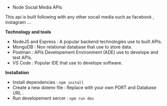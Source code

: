 + Node Social Media APIs

This api is built following with any other socail media such as facebook , instagram ... 

__Technology and tools__
- NodeJS and Express : A popular backend technologies use to built APIs.
- MongoDB : Non relational database that use to store data.
- Postman : APIs Developement Environment (ADE) use to develope and test APIs.
- VS Code : Popular IDE that use to develope software.

__Installation__
- Install dependencies : ```npm install```
- Create a new dotenv file : Replace with your own PORT and Database URL .
- Run developement sercer : ```npm run dev```
